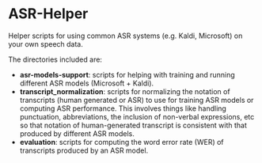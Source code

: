 # ASR-Helper
Helper scripts for using common ASR systems (e.g. Kaldi, Microsoft) on your own speech data.

The directories included are:
* **asr-models-support**: scripts for helping with training and running different ASR models (Microsoft + Kaldi).
* **transcript_normalization**: scripts for normalizing the notation of transcripts (human generated or ASR) to use for training ASR models
  or computing ASR performance. This involves things like handling punctuation, abbreviations, the inclusion of non-verbal expressions, etc so that
  notation of human-generated transcript is consistent with that produced by different ASR models.
* **evaluation**: scripts for computing the word error rate (WER) of transcripts produced by an ASR model.
